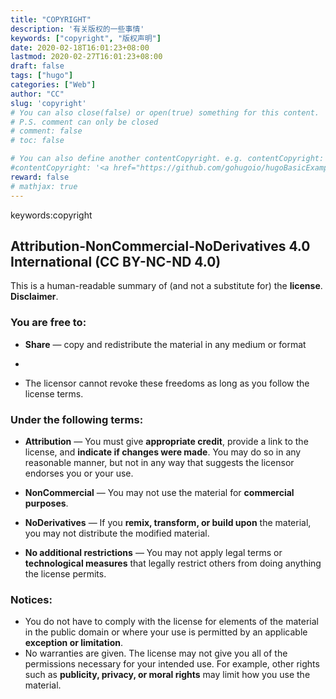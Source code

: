 ```yaml
---
title: "COPYRIGHT"
description: '有关版权的一些事情'
keywords: ["copyright", "版权声明"]
date: 2020-02-18T16:01:23+08:00
lastmod: 2020-02-27T16:01:23+08:00
draft: false
tags: ["hugo"]
categories: ["Web"]
author: "CC"
slug: 'copyright'
# You can also close(false) or open(true) something for this content.
# P.S. comment can only be closed
# comment: false
# toc: false

# You can also define another contentCopyright. e.g. contentCopyright: "This is another copyright."
#contentCopyright: '<a href="https://github.com/gohugoio/hugoBasicExample" rel="noopener" target="_blank">See origin</a>'
reward: false
# mathjax: true
---
```

keywords:copyright


## Attribution-NonCommercial-NoDerivatives 4.0 International (CC BY-NC-ND 4.0)

This is a human-readable summary of (and not a substitute for) the **license**. **Disclaimer**.

### You are free to:

- **Share** — copy and redistribute the material in any medium or format
- 

- The licensor cannot revoke these freedoms as long as you follow the license terms.

### Under the following terms:

- **Attribution** — You must give **appropriate credit**, provide a link to the license, and **indicate if changes were made**. You may do so in any reasonable manner, but not in any way that suggests the licensor endorses you or your use.
- **NonCommercial** — You may not use the material for **commercial purposes**.
- **NoDerivatives** — If you **remix, transform, or build upon** the material, you may not distribute the modified material.

- **No additional restrictions** — You may not apply legal terms or **technological measures** that legally restrict others from doing anything the license permits.

### Notices:

- You do not have to comply with the license for elements of the material in the public domain or where your use is permitted by an applicable **exception or limitation**.
- No warranties are given. The license may not give you all of the permissions necessary for your intended use. For example, other rights such as **publicity, privacy, or moral rights** may limit how you use the material.

